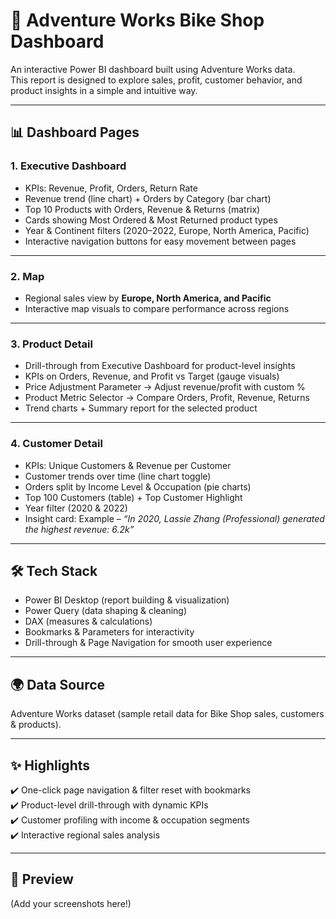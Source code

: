 # 🚴 Adventure Works Bike Shop Dashboard  

An interactive Power BI dashboard built using Adventure Works data.  
This report is designed to explore sales, profit, customer behavior, and product insights in a simple and intuitive way.  

---

## 📊 Dashboard Pages  

### 1. Executive Dashboard  
- KPIs: Revenue, Profit, Orders, Return Rate  
- Revenue trend (line chart) + Orders by Category (bar chart)  
- Top 10 Products with Orders, Revenue & Returns (matrix)  
- Cards showing Most Ordered & Most Returned product types  
- Year & Continent filters (2020–2022, Europe, North America, Pacific)  
- Interactive navigation buttons for easy movement between pages  

---

### 2. Map  
- Regional sales view by **Europe, North America, and Pacific**  
- Interactive map visuals to compare performance across regions  

---

### 3. Product Detail  
- Drill-through from Executive Dashboard for product-level insights  
- KPIs on Orders, Revenue, and Profit vs Target (gauge visuals)  
- Price Adjustment Parameter → Adjust revenue/profit with custom %  
- Product Metric Selector → Compare Orders, Profit, Revenue, Returns  
- Trend charts + Summary report for the selected product  

---

### 4. Customer Detail  
- KPIs: Unique Customers & Revenue per Customer  
- Customer trends over time (line chart toggle)  
- Orders split by Income Level & Occupation (pie charts)  
- Top 100 Customers (table) + Top Customer Highlight  
- Year filter (2020 & 2022)  
- Insight card: Example – *“In 2020, Lassie Zhang (Professional) generated the highest revenue: 6.2k”*  

---

## 🛠 Tech Stack  
- Power BI Desktop (report building & visualization)  
- Power Query (data shaping & cleaning)  
- DAX (measures & calculations)  
- Bookmarks & Parameters for interactivity  
- Drill-through & Page Navigation for smooth user experience  

---

## 🌍 Data Source  
Adventure Works dataset (sample retail data for Bike Shop sales, customers & products).  

---

## ✨ Highlights  
✔️ One-click page navigation & filter reset with bookmarks  
✔️ Product-level drill-through with dynamic KPIs  
✔️ Customer profiling with income & occupation segments  
✔️ Interactive regional sales analysis  

---

## 📸 Preview  
(Add your screenshots here!)  
